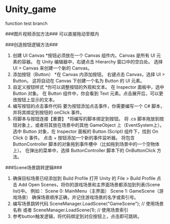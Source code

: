 # Unity_game
function test branch

###图片视频添加方法###
可以直接拖动至框内

###创造按钮逻辑方法###
1. 创建 UI Canvas
*按钮必须放在一个 Canvas 组件内，Canvas 是所有 UI 元素的容器。
在 Unity 编辑器中，右键点击 Hierarchy 窗口中的空白处。
选择 UI > Canvas 来创建一个新的 Canvas。
2. 添加按钮（Button）
*在 Canvas 内添加按钮。
右键点击 Canvas，选择 UI > Button。
这将自动在 Canvas 下创建一个名为 Button 的 UI 元素。
3. 自定义按钮样式
*你可以调整按钮的外观和文本。
在 Inspector 面板中，选中 Button 对象。
在 Button 组件中，你会看到 Text 元素。点击展开后，可以更改按钮上显示的文本。
4. 编写按钮的点击事件代码
要为按钮添加点击事件，你需要编写一个 C# 脚本，并将其绑定到按钮的 onClick 事件。
5. 将脚本与按钮连接【重要】
*将编写的脚本绑定到按钮。
将 .cs 脚本拖放到按钮对象上，或者将其放在场景中的其他 GameObject 上（EventSystem上）。
选中 Button 对象，在 Inspector 面板的 Button (Script) 组件下，找到 On Click () 事件。
点击 + 按钮添加一个新的事件监听器。
将包含 ButtonController 脚本的对象拖到事件槽中（比如拖到场景中的一个空物体上）。
在弹出的菜单中，选择 ButtonController 脚本下的 OnButtonClick 方法。

###Scene场景跳转逻辑###
1. 确保目标场景已经添加到 Build Profile
打开 Unity 的 File > Build Profile
点击 Add Open Scenes，将你的游戏场景和主界面场景都添加到列表(Scene list)中。
例如：
Scene 0: MainMenu（主界面）
Scene 1: GameScene（游戏场景）
确保场景顺序正确，并记住游戏场景的名字或索引号。
2. 编写场景跳转代码
    SceneManager.LoadScene("GameScene"); // 使用场景名称
    或者 SceneManager.LoadScene(1); // 使用场景索引
3. 参考button触发逻辑，将代码绑定到对应按钮上，点击即可跳转。